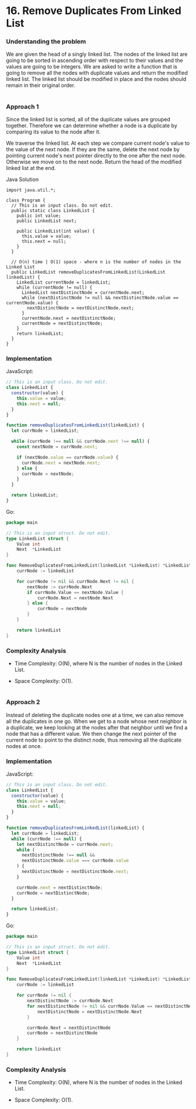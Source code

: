 # 16. Remove Duplicates From Linked List

### Understanding the problem

We are given the head of a singly linked list. The nodes of the linked list are going to be sorted in ascending order with respect to their values and the values are going to be integers. We are asked to write a function that is going to remove all the nodes with duplicate values and return the modified linked list. The linked list should be modified in place and the nodes should remain in their original order.

#

### Approach 1

Since the linked list is sorted, all of the duplicate values are grouped together. Therefore we can determine whether a node is a duplicate by comparing its value to the node after it.

We traverse the linked list. At each step we compare current node's value to the value of the next node. If they are the same, delete the next node by pointing current node's next pointer directly to the one after the next node. Otherwise we move on to the next node. Return the head of the modified linked list at the end.

Java Solution
```
import java.util.*;

class Program {
  // This is an input class. Do not edit.
  public static class LinkedList {
    public int value;
    public LinkedList next;

    public LinkedList(int value) {
      this.value = value;
      this.next = null;
    }
  }

  // O(n) time | O(1) space - where n is the number of nodes in the Linked List
  public LinkedList removeDuplicatesFromLinkedList(LinkedList linkedList) {
    LinkedList currentNode = linkedList;
    while (currentNode != null) {
      LinkedList nextDistinctNode = currentNode.next;
      while (nextDistinctNode != null && nextDistinctNode.value == currentNode.value) {
        nextDistinctNode = nextDistinctNode.next;
      }
      currentNode.next = nextDistinctNode;
      currentNode = nextDistinctNode;
    }
    return linkedList;
  }
}
```

### Implementation

JavaScript:

```js
// This is an input class. Do not edit.
class LinkedList {
  constructor(value) {
    this.value = value;
    this.next = null;
  }
}

function removeDuplicatesFromLinkedList(linkedList) {
  let currNode = linkedList;

  while (currNode !== null && currNode.next !== null) {
    const nextNode = currNode.next;

    if (nextNode.value == currNode.value) {
      currNode.next = nextNode.next;
    } else {
      currNode = nextNode;
    }
  }

  return linkedList;
}
```

Go:

```go
package main

// This is an input struct. Do not edit.
type LinkedList struct {
	Value int
	Next  *LinkedList
}

func RemoveDuplicatesFromLinkedList(linkedList *LinkedList) *LinkedList {
	currNode := linkedList

	for currNode != nil && currNode.Next != nil {
		nextNode := currNode.Next
		if currNode.Value == nextNode.Value {
			currNode.Next = nextNode.Next
		} else {
			currNode = nextNode
		}
	}

	return linkedList
}
```

### Complexity Analysis

- Time Complexity: O(N), where N is the number of nodes in the Linked List.

- Space Complexity: O(1).

#

### Approach 2

Instead of deleting the duplicate nodes one at a time, we can also remove all the duplicates in one go. When we get to a node whose next neighbor is a duplicate, we keep looking at the nodes after that neighbor until we find a node that has a different value. We then change the next pointer of the current node to point to the distinct node, thus removing all the duplicate nodes at once.

### Implementation

JavaScript:

```js
// This is an input class. Do not edit.
class LinkedList {
  constructor(value) {
    this.value = value;
    this.next = null;
  }
}

function removeDuplicatesFromLinkedList(linkedList) {
  let currNode = linkedList;
  while (currNode !== null) {
    let nextDistinctNode = currNode.next;
    while (
      nextDistinctNode !== null &&
      nextDistinctNode.value === currNode.value
    ) {
      nextDistinctNode = nextDistinctNode.next;
    }

    currNode.next = nextDistinctNode;
    currNode = nextDistinctNode;
  }

  return linkedList;
}
```

Go:

```go
package main

// This is an input struct. Do not edit.
type LinkedList struct {
	Value int
	Next  *LinkedList
}

func RemoveDuplicatesFromLinkedList(linkedList *LinkedList) *LinkedList {
	currNode := linkedList

	for currNode != nil {
		nextDistinctNode := currNode.Next
		for nextDistinctNode != nil && currNode.Value == nextDistinctNode.Value {
			nextDistinctNode = nextDistinctNode.Next
		}

		currNode.Next = nextDistinctNode
		currNode = nextDistinctNode
	}

	return linkedList
}
```

### Complexity Analysis

- Time Complexity: O(N), where N is the number of nodes in the Linked List.

- Space Complexity: O(1).
